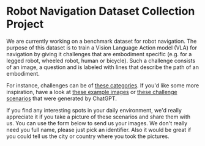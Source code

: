 # Robot Navigation Dataset Collection Project

We are currently working on a benchmark dataset for robot navigation. The purpose of this dataset is to train a Vision Language Action model (VLA) for navigation by giving it challenges that are embodiment specific (e.g. for a legged robot, wheeled robot, human or bicycle). Such a challenge consists of an image, a question and is labeled with lines that describe the path of an embodiment.

For instance, challenges can be of [these categories](https://docs.google.com/spreadsheets/d/1ZCAFuhysvMgYD59tLc6PS9ymTSHZQCMO8jVJcaYtH8U/edit?usp=sharing). If you'd like some more inspiration, have a look at [these example images](https://docs.google.com/spreadsheets/d/1XA9qubRphn1B40ZKHHjOPL-juS73QA5eL7zHYofl85Q/edit?usp=sharing) or [these challenge scenarios](https://docs.google.com/spreadsheets/d/1wXNG6oAHVrIziMwT-qGzZdpHO6OJDQ_n6yCWKNhLvBo/edit?usp=sharing) that were generated by ChatGPT.

If you find any interesting spots in your daily environment, we'd really appreciate it if you take a picture of these scenarios and share them with us. You can use the form below to send us your images. We don't really need you full name, please just pick an identifier. Also it would be great if you could tell us the city or country where you took the pictures.